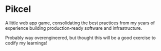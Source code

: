 # Pikcel

A little web app game, consolidating the best practices from my years of experience building production-ready software and infrastructure.

Probably way overengineered, but thought this will be a good exercise to codify my learnings!